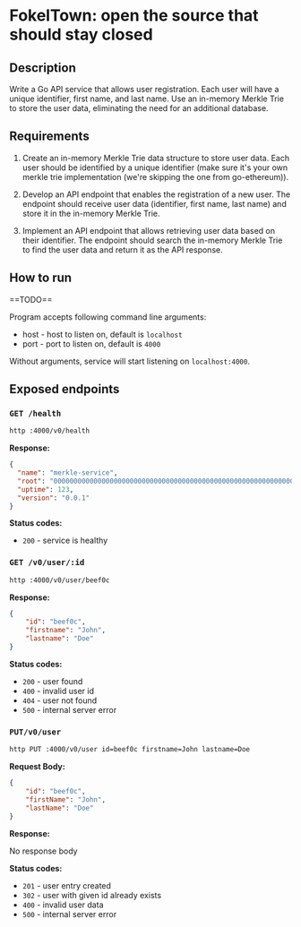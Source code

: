 # FokelTown: open the source that should stay closed

## Description 

Write a Go API service that allows user registration. Each user will have a unique identifier, first name, and last name. Use an in-memory Merkle Trie to store the user data, eliminating the need for an additional database.


## Requirements

1. Create an in-memory Merkle Trie data structure to store user data. Each user should be identified by a unique identifier (make sure it's your own merkle trie implementation (we're skipping the one from go-ethereum)).

2. Develop an API endpoint that enables the registration of a new user. The endpoint should receive user data (identifier, first name, last name) and store it in the in-memory Merkle Trie.

3. Implement an API endpoint that allows retrieving user data based on their identifier. The endpoint should search the in-memory Merkle Trie to find the user data and return it as the API response.


## How to run

==TODO==

Program accepts following command line arguments:
- host - host to listen on, default is `localhost`
- port - port to listen on, default is `4000`

Without arguments, service will start listening on `localhost:4000`.


## Exposed endpoints

### `GET /health`

```bash
http :4000/v0/health
```

**Response:**

```json
{
  "name": "merkle-service",
  "root": "0000000000000000000000000000000000000000000000000000000000000000",
  "uptime": 123,
  "version": "0.0.1"
}
```

**Status codes:**
- `200` - service is healthy

### `GET /v0/user/:id`

```bash
http :4000/v0/user/beef0c
```

**Response:**

```json
{
    "id": "beef0c",
    "firstname": "John",
    "lastname": "Doe"
}
```
**Status codes:**
- `200` - user found
- `400` - invalid user id
- `404` - user not found
- `500` - internal server error


### `PUT/v0/user`

```bash
http PUT :4000/v0/user id=beef0c firstname=John lastname=Doe
```

**Request Body:**

```json
{
    "id": "beef0c",
    "firstName": "John",
    "lastName": "Doe"
}
```
**Response:**

No response body


**Status codes:**
- `201` - user entry created
- `302` - user with given id already exists
- `400` - invalid user data
- `500` - internal server error
